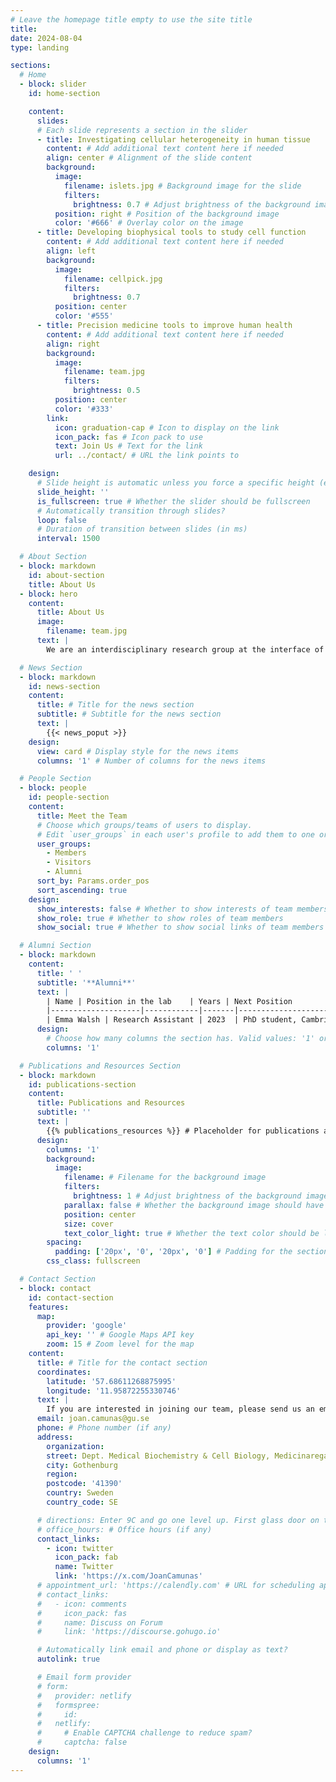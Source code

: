```yaml
---
# Leave the homepage title empty to use the site title
title:
date: 2024-08-04
type: landing

sections:
  # Home
  - block: slider
    id: home-section

    content:
      slides:
      # Each slide represents a section in the slider
      - title: Investigating cellular heterogeneity in human tissue
        content: # Add additional text content here if needed
        align: center # Alignment of the slide content
        background:
          image:
            filename: islets.jpg # Background image for the slide
            filters:
              brightness: 0.7 # Adjust brightness of the background image
          position: right # Position of the background image
          color: '#666' # Overlay color on the image
      - title: Developing biophysical tools to study cell function
        content: # Add additional text content here if needed
        align: left
        background:
          image:
            filename: cellpick.jpg
            filters:
              brightness: 0.7
          position: center
          color: '#555'
      - title: Precision medicine tools to improve human health
        content: # Add additional text content here if needed
        align: right
        background:
          image:
            filename: team.jpg
            filters:
              brightness: 0.5
          position: center
          color: '#333'
        link:
          icon: graduation-cap # Icon to display on the link
          icon_pack: fas # Icon pack to use
          text: Join Us # Text for the link
          url: ../contact/ # URL the link points to

    design:
      # Slide height is automatic unless you force a specific height (e.g. '400px')
      slide_height: ''
      is_fullscreen: true # Whether the slider should be fullscreen
      # Automatically transition through slides?
      loop: false
      # Duration of transition between slides (in ms)
      interval: 1500

  # About Section
  - block: markdown
    id: about-section
    title: About Us
  - block: hero
    content:
      title: About Us
      image:
        filename: team.jpg  
      text: |
        We are an interdisciplinary research group at the interface of genomics, biophysics, and precision medicine. Our mission is to develop new genomic technologies to map and model cellular dysfunction in human disease.

  # News Section
  - block: markdown
    id: news-section
    content:
      title: # Title for the news section
      subtitle: # Subtitle for the news section
      text: |
        {{< news_poput >}} 
    design:
      view: card # Display style for the news items
      columns: '1' # Number of columns for the news items

  # People Section
  - block: people
    id: people-section
    content:
      title: Meet the Team
      # Choose which groups/teams of users to display.
      # Edit `user_groups` in each user's profile to add them to one or more of these groups.
      user_groups:
        - Members
        - Visitors
        - Alumni
      sort_by: Params.order_pos
      sort_ascending: true
    design:
      show_interests: false # Whether to show interests of team members
      show_role: true # Whether to show roles of team members
      show_social: true # Whether to show social links of team members

  # Alumni Section
  - block: markdown
    content:
      title: ' '
      subtitle: '**Alumni**'
      text: |
        | Name | Position in the lab    | Years | Next Position                 |
        |--------------------|------------|-------|-------------------------------|
        | Emma Walsh | Research Assistant | 2023  | PhD student, Cambridge University |
      design:
        # Choose how many columns the section has. Valid values: '1' or '2'.
        columns: '1'

  # Publications and Resources Section
  - block: markdown
    id: publications-section
    content:
      title: Publications and Resources
      subtitle: ''
      text: |
        {{% publications_resources %}} # Placeholder for publications and resources content
      design:
        columns: '1'
        background:
          image: 
            filename: # Filename for the background image
            filters:
              brightness: 1 # Adjust brightness of the background image
            parallax: false # Whether the background image should have a parallax effect
            position: center
            size: cover
            text_color_light: true # Whether the text color should be light
        spacing:
          padding: ['20px', '0', '20px', '0'] # Padding for the section
        css_class: fullscreen

  # Contact Section
  - block: contact
    id: contact-section
    features:
      map:
        provider: 'google'
        api_key: '' # Google Maps API key
        zoom: 15 # Zoom level for the map
    content:
      title: # Title for the contact section
      coordinates:
        latitude: '57.68611268875995'
        longitude: '11.95872255330746'
      text: |
        If you are interested in joining our team, please send us an email. We always welcome application for postdocs, PhD students, research assistants, MsC Students, etc.
      email: joan.camunas@gu.se
      phone: # Phone number (if any)
      address:
        organization:
        street: Dept. Medical Biochemistry & Cell Biology, Medicinaregatan 9C
        city: Gothenburg
        region:
        postcode: '41390'
        country: Sweden
        country_code: SE

      # directions: Enter 9C and go one level up. First glass door on the right as you exit the elevator.
      # office_hours: # Office hours (if any)
      contact_links:
        - icon: twitter
          icon_pack: fab
          name: Twitter
          link: 'https://x.com/JoanCamunas'
      # appointment_url: 'https://calendly.com' # URL for scheduling appointments (if any)
      # contact_links:
      #   - icon: comments
      #     icon_pack: fas
      #     name: Discuss on Forum
      #     link: 'https://discourse.gohugo.io'

      # Automatically link email and phone or display as text?
      autolink: true

      # Email form provider
      # form:
      #   provider: netlify
      #   formspree:
      #     id:
      #   netlify:
      #     # Enable CAPTCHA challenge to reduce spam?
      #     captcha: false
    design:
      columns: '1'
---
```

